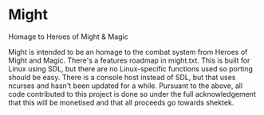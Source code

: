 # Might
Homage to Heroes of Might &amp; Magic

Might is intended to be an homage to the combat system from Heroes of Might and Magic. There's a features roadmap in might.txt.
This is built for Linux using SDL, but there are no Linux-specific functions used so porting should be easy. There is a console host instead of SDL, but that uses ncurses and hasn't been updated for a while.
Pursuant to the above, all code contributed to this project is done so under the full acknowledgement that this will be monetised and that all proceeds go towards shektek.

